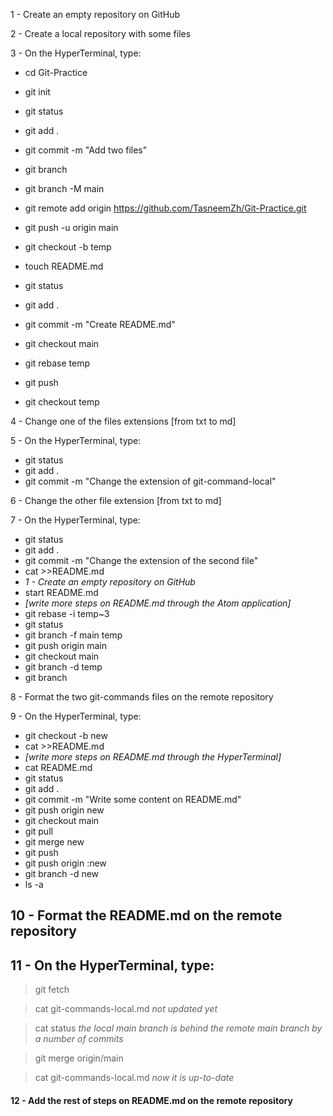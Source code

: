 1 - Create an empty repository on GitHub

2 - Create a local repository with some files

3 - On the HyperTerminal, type:

- cd Git-Practice

- git init

- git status

- git add .

- git commit -m "Add two files"

- git branch

- git branch -M main

- git remote add origin https://github.com/TasneemZh/Git-Practice.git

- git push -u origin main
- git checkout -b temp
- touch README.md
- git status
- git add .
- git commit -m "Create README.md"
- git checkout main
- git rebase temp
- git push
- git checkout temp

4 - Change one of the files extensions [from txt to md]

5 - On the HyperTerminal, type:

- git status
- git add .
- git commit -m "Change the extension of git-command-local"

6 - Change the other file extension [from txt to md]

7 - On the HyperTerminal, type:

- git status
- git add .
- git commit -m "Change the extension of the second file"
- cat >>README.md
- *1 - Create an empty repository on GitHub*
- start README.md
- *[write more steps on README.md through the Atom application]*
- git rebase -i temp~3
- git status
- git branch -f main temp
- git push origin main
- git checkout main
- git branch -d temp
- git branch

8 - Format the two git-commands files on the remote repository

9 - On the HyperTerminal, type:

- git checkout -b new
- cat >>README.md
- *[write more steps on README.md through the HyperTerminal]*
- cat README.md
- git status
- git add .
- git commit -m "Write some content on README.md"
- git push origin new
- git checkout main
- git pull
- git merge new
- git push
- git push origin :new
- git branch -d new
- ls -a

## 10 - Format the README.md on the remote repository

## 11 - On the HyperTerminal, type:

> git fetch

> cat git-commands-local.md
*not updated yet*

> cat status
*the local main branch is behind the remote main branch by a number of commits*

> git merge origin/main

> cat git-commands-local.md
*now it is up-to-date*

#### 12 - Add the rest of steps on README.md on the remote repository








